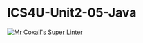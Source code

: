 # ICS4U-Unit2-05-Java
[![Mr Coxall's Super Linter](https://github.com/Yiyun-Qin/ICS4U-Unit2-05-Java/workflows/Mr%20Coxall's%20Super%20Linter/badge.svg)](https://github.com/Yiyun-Qin/ICS4U-Unit2-05-Java/actions/)
